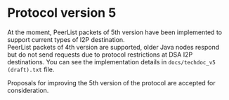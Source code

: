# Protocol version 5

At the moment, PeerList packets of 5th version have been implemented to support current types of I2P destination.   
PeerList packets of 4th version are supported, older Java nodes respond but do not send requests due to protocol restrictions at DSA I2P destinations.
You can see the implementation details in `docs/techdoc_v5 (draft).txt` file.

Proposals for improving the 5th version of the protocol are accepted for consideration.
